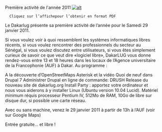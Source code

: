 
 Première activité de l'année 2011 
[![alt](https://raw.github.com/Dakarlug/site-datas/master/datas/29janv11.png "")](https://raw.github.com/Dakarlug/site-datas/master/datas/29janv11.pdf)
    
      Cliquez sur l’affichepour l’obtenir en format PDF


Le Dakarlug présente sa première activité de l’année pour le Samedi 29 janvier 2011.



Si vous voulez voir à quoi ressemblent les systèmes informatiques libres récents, si vous voulez rencontrer des professionnels du secteur au Sénégal, si vous voulez discutez entre utilisateurs, si vous êtes simplement curieux de savoir ce que veut dire «logiciel libre», DakarLUG vous donne rendez-vous entre 13 et 18 heures dans les locaux de l’Agence universitaire de la Francophonie (AUF) à Dakar. Au programme :


A la découverte d’OpenStreetMaps
Asterisk et la vidéo
Quoi de neuf dans Drupal 7
Administrer Drupal en ligne de commande: DRUSH
Release du nouveau site de dakarlug.org
Install Party : apportez votre ordinateur et nous vous aiderons à y installer Linux (Ubuntu version 10.04 Lucid). Matériel minimum réquis  processeur Pentium IV, 512Mo de RAM, 10Go de libre sur disque dur, si possible une carte réseau.


Avec ou sans machine, venez le 29 janvier 2011 à partir de 13h à l’AUF (voir sur Google Maps)


 Entrée gratuite… et libre !




    
    
    



    



    



    



    



    



 
    
     